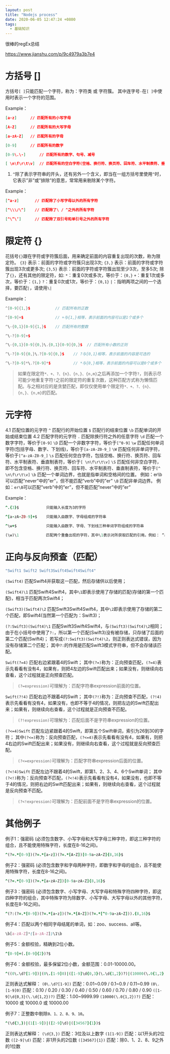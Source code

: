 ```yaml
---
layout: post
title: "Nodejs process"
date: 2020-06-05 12:47:24 +0800
tags:
  - 基础知识
---
```




很棒的regEx总结

https://www.jianshu.com/p/9c4979a3b7e4

# 方括号 []

方括号`[ ]`只能匹配一个字符，称为：字符类 或 字符簇。
 其中连字号`-`在`[ ]`中使用时表示一个字符的范围。

Example：



```json
[a-z]      // 匹配所有的小写字母

[A-Z]      // 匹配所有的大写字母

[a-zA-Z]   // 匹配所有的字母

[0-9]      // 匹配所有的数字

[0-9\.\-]      // 匹配所有的数字、句号、减号

[ \n\f\r\t\v]  // 匹配所有的空白字符(空格、换行符、换页符、回车符、水平制表符、垂直制表符)
```

1. `^`除了表示字符串的开头，还有另外一个含义，即当在一组方括号里使用`^`时，它表示”非”或”排除”的意思，常常用来剔除某个字符。

Example：



```json
[^a-z]       // 匹配除了小写字母以外的所有字符

[^\\\/\^]    // 匹配除了\ / ^之外的所有字符

[^\”\’]      // 匹配除了双引号和单引号之外的所有字符
```

# 限定符 {}
 花括号`{}`跟在字符或字符簇后面，用来确定前面的内容重复出现的次数，称为限定符。
     `{3}`     表示：前面的字符或字符簇只出现3次;
     `{3,}`       表示：前面的字符或字符簇出现3次或更多次;
     `{3,5}`     表示：前面的字符或字符簇出现至少3次，至多5次;
 除了`{}`，还有其他的限定符，如:
 `*`：重复0次或多次，等价于：`{0,}`
 `+`：重复1次或多次，等价于：`{1,}`
 `?`：重复0次或1次，等价于：`{0,1}`
 `|`：指明两项之间的一个选择，要匹配`|`，请使用`\|`

Example：

```cpp
^[0-9]{1,}$           // 匹配所有的正数

^[0-9]+$              // +与{1,}相等，表示前面的内容可以是1个或多个

^\-{0,1}[0-9]{1,}$    // 匹配所有的整数

^\-?[0-9]+$           

^\-{0,1}[0-9]{0,}\.{0,1}[0-9]{0,}$  // 匹配所有小数的正则

^\-?[0-9]{0,}\.?[0-9]{0,}$    // ?与{0,1}相等，表示前面的内容是可选的

^\-?[0-9]*\.?[0-9]*$          // *与{0,}相等，表示前面的内容可以是0个或多个
```

> 如果在限定符`*、+、?、{n}、{n,}、{n,m}`之后再添加一个字符`?`，则表示尽可能少地重复字符`?`之前的限定符的重复次数，这种匹配方式称为懒惰匹配。与之相对应的是贪婪匹配，即仅仅使用单个限定符`*、+、?、{n}、{n,}、{n,m}`的匹配。

# 元字符
 4.1 匹配位置的元字符
    `^`  匹配行的开始位置
    `$`  匹配行的结束位置
    `\b` 匹配单词的开始或结束位置
 4.2 匹配字符的元字符
    `.`  匹配除换行符之外的任意字符
    `\d`    匹配一个数字字符，等价于`[0-9]`
    `\D`    匹配一个非数字字符，等价于`[^0-9]`
    `\w`    匹配任何单词字符(包括字母、数字、下划线)，等价于`[a-zA-Z0-9_]`
    `\W`    匹配任何非单词字符，等价于`[^a-zA-Z0-9_]`
    `\s`      匹配任何空白字符，包括空格、换行符、换页符、回车符、水平制表符、垂直制表符，等价于`[ \n\f\r\t\v]`
    `\S`    匹配任何非空白字符，即不包含空格、换行符、换页符、回车符、水平制表符、垂直制表符，等价于`[^ \n\f\r\t\v]`
    `\b`    匹配一个单词边界，也就是指单词和空格间的位置。 例如：er\b可以匹配”never”中的”er”，但不能匹配”verb”中的”er"
    `\B`    匹配非单词边界。 例如：`er\B`可以匹配”verb”中的”er”，但不能匹配”never”中的”er”

Example：

```ruby
^.{3}$            只能输入长度为3的字符

^[a-zA-Z0-9]+$    只能输入由数字、字母组成的字符串

^\w+$             只能输入由数字、字母、下划线三种单词字符组成的字符串

(\w)\1            匹配两个重叠出现的字符，其中\1表示对所获取匹配的引用。例如： “aabbc11ads”，匹配结果为三组”aa”、“bb”、“11”的match。在第一次匹配过程中，\1就表示了对匹配字符a的引用，因此对连续出现的a匹配成功；若改为(\w)\1\1时，则可匹配连续出现三次的字符，如”aaabccc2sa”中的”aaa”和“ccc”。
```

# 正向与反向预查（匹配）

```bash
"Swift1 Swift2 Swift3Swift4Swift4Swift4"
```

`(Swift4)`       匹配Swift4并获取这一匹配，然后存储供以后使用；

`(Swift4)\1`   匹配Swift4Swift4，其中`\1`即表示使用了存储的匹配(存储的第一个匹配)，相当于匹配两次Swift4；

`(Swift3)(Swift4)\2`      匹配Swift3Swift4Swift4，其中`\2`即表示使用了存储的第二个匹配，即Swift4(当然第一个匹配为：Swift3)；

`(?:Swift3)(Swift4)\1`   匹配Swift3Swift4Swift4，与`(Swift3)(Swift4)\2`相同；
 由于在小括号中使用了`?:`，所以第一个匹配(Swift3)没有被存储，只存储了后面的第二个匹配(Swift4)；
 若写成`(?:Swift3)(Swift4)\2`，则正则表达式错误，因为没有存储第二个匹配；
 其中`?:`的作用是匹配Swift3模式字符串，但不会存储该匹配。

`Swift(?=4)`      匹配右边紧跟着4的Swift；
 其中`(?=)`称为：正向预查匹配，`(?=4)`表示先看看有没有4，如果有，则把4左边的Swift匹配出来；如果没有，则继续向右查看，这个过程就是正向预查匹配。

> `(?=expression)`可理解为：匹配字符串expression前面的位置。

`Swift(?!4)`     匹配右边不跟着4的Swift；
 其中`(?!)`称为：正向预查不匹配，`(?!4)`表示先看看有没有4，如果没有，也即不等于4的情况，则把左边的Swift匹配出来；如果有，则继续向右查看，这个过程就是正向预查不匹配。

> `(?!expression)`可理解为：匹配后面不是字符串expression的位置。

`(?<=4)Swift`    匹配左边紧跟着4的Swift，即第五个Swift单词，索引为26到30的字符；
 其中`(?<=)`称为：反向预查匹配，`(?<=4)`表示先看看有没有4，如果有，则把4右边的Swift匹配出来；如果没有，则继续向右查看，这个过程就是反向预查匹配。

> `(?<=expression)`可理解为：匹配字符串expression后面的位置。

`(?<!4)Swift`    匹配左边不跟着4的Swift，即第1、2、3、4、6个Swift单词；
 其中`(?<!)`称为：反向预查不匹配，`(?<!4)`表示先看看有没有4，如果没有，也即不等于4的情况，则把右边的Swift匹配出来；如果有，则继续向右查看，这个过程就是反向预查不匹配。

> `(?<!expression)`可理解为：匹配前面不是字符串expression的位置。

# 其他例子

例子1：强密码 (必须包含数字、小写字母和大写字母三种字符，即这三种字符的组合，且不能使用特殊字符，长度在8-16之间)。

```ruby
^(?=.*[0-9])(?=.*[a-z])(?=.*[A-Z])[0-9a-zA-Z]{8,16}$
```

例子2：强密码 (必须包含数字和字母两种字符，即数字和字母的组合，且不能使用特殊字符，长度在8-16之间)。



```ruby
^(?=.*[0-9])(?=.*[a-zA-Z])[0-9a-zA-Z]{8,16}$
```

例子3：强密码 (必须包含数字、小写字母、大写字母和特殊字符四种字符，即这四种字符的组合，其中特殊字符为除数字、小写字母、大写字母以外的其他字符，长度在8-16之间)。



```ruby
^(?:(?=.*[0-9])(?=.*[a-z])(?=.*[A-Z])(?=.*[^0-9a-zA-Z])).{8,16}$
```

例子4：匹配以两个相同字母结尾的单词，如：zoo、success、all等。



```css
\b[a-zA-Z]*([a-zA-Z])\1\b
```

例子5：金额校验，精确到2位小数。



```ruby
^[0-9]+(.[0-9]{2})?$
```

例子6：金额校验，最多保留2位小数，金额范围：0.01-10000.00。



```ruby
^((0\.\d?[1-9])|(0\.[1-9]0)|([1-9]\d{0,3}(\.\d{1,2})?)|(10000(\.0{1,2})?))$
```

正则表达式解释：
 `(0\.\d?[1-9])`            匹配：0.01~0.09 / 0.1~0.9 / 0.11~0.99
 `(0\.[1-9]0)`             匹配：0.10 / 0.20 / 0.30 / 0.40 / 0.50 / 0.60 / 0.70 / 0.80 / 0.90
 `([1-9]\d{0,3}(\.\d{1,2})?)` 匹配：1.00~9999.99
 `(10000(\.0{1,2})?)`        匹配：10000 或 10000.0 或 10000.00

例子7：正整数中剔除`0、1、2、8、9、10`。



```ruby
^(\d{3,})|(1[1-9])|([2-9]\d)|([34567]{1})$
```

正则表达式解释：
 `(\d{3,})`    匹配：3位及以上数字
 `(1[1-9])`    匹配：以1开头的2位数
 `([2-9]\d)`   匹配：非1开头的2位数
 `([34567]{1})` 匹配：除0、1、2、8、9之外的1位数



